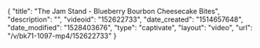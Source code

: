{
    "title": "The Jam Stand - Blueberry Bourbon Cheesecake Bites",
    "description": "",
    "videoid": "152622733",
    "date_created": "1514657648",
    "date_modified": "1528403676",
    "type": "captivate",
    "layout": "video",
    "url": "\/v\/bk71-1097-mp4\/152622733"
}
